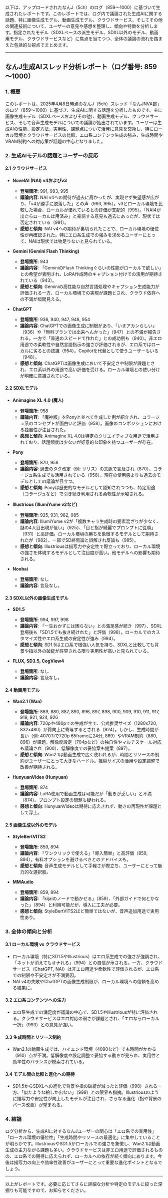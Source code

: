 以下は、アップロードされたなんJ（5ch）のログ（859～1000）に基づいて生成されたレポートです。このレポートでは、ログ内で議論された生成AIに関する話題、特に画像生成モデル、動画生成モデル、クラウドサービス、そしてその他の関連技術について、ユーザーの意見や感想を整理し、傾向や特徴を分析します。指定されたモデル（SDXLベースの派生モデル、SDXL以外のモデル、動画用モデル、クラウドサービスなど）に焦点を当てつつ、全体の議論の流れを踏まえた包括的な視点でまとめます。

---

## なんJ生成AIスレッド分析レポート（ログ番号: 859～1000）

### 1. 概要
このレポートは、2025年4月8日時点のなんJ（5ch）スレッド「なんJNVA部」のログ（859～1000）に基づき、生成AIに関する話題を分析したものです。主に画像生成モデル（SDXLベースおよびその他）、動画生成モデル、クラウドサービス、そして音声生成モデルについての議論が抽出されています。ユーザーは生成AIの性能、設定方法、実用性、課題点について活発に意見を交換し、特にローカル環境とクラウドサービスの比較、エロ系コンテンツ生成の強み、生成時間やVRAM制約への対応策が話題の中心となりました。

### 2. 生成AIモデルの話題とユーザーの反応

#### 2.1 クラウドサービス
- **NovelAI (NAI) v4およびv3**
  - **登場箇所**: 991, 993, 995
  - **議論内容**: NAI v4への期待が過去に高かったが、実現せず失望感が広がり、「v4が勝手に脱落した」との声（993, 995）。v3とローカル環境を比較した場合、ローカルが優れているとの評価が支配的（995）。「NAI4が出たらローカルは用済み」と豪語する意見も過去にあったが、現状では否定されている（991）。
  - **感想と傾向**: NAI v4への期待が裏切られたことで、ローカル環境の優位性が再確認された。特にエロ系生成での強みを求めるユーザーにとって、NAIは現状では物足りないと見られている。

- **Gemini (Gemini Flash Thinking)**
  - **登場箇所**: 943
  - **議論内容**: 「GeminiのFlash Thinkingぐらいの性能がローカルで欲しい」との希望が表明され、LoRA作成時のキャプション付けでの活用が期待されている（943）。
  - **感想と傾向**: Geminiの高性能な自然言語処理やキャプション生成能力が評価される一方、ローカル環境での実現が課題とされ、クラウド依存への不満が垣間見える。

- **ChatGPT**
  - **登場箇所**: 936, 940, 947, 948, 954
  - **議論内容**: ChatGPTでの画像生成に制限があり、「いまアカンらしい」（936）や「無料プランでは出来へんかった」（947）との不満が報告される。一方で「普通のスピードで作れた」との成功例も（940）。非エロ用途での柔軟性や自然言語指示の強さが評価されるが、エロ系ではローカルに劣るとの認識（954）。Copilotを代替として使うユーザーもいる（948）。
  - **感想と傾向**: ChatGPTは画像生成において不安定さや制限が課題とされ、エロ系以外の用途で高い評価を受ける。ローカル環境との使い分けが明確に意識されている。

#### 2.2 SDXLモデル
- **Animagine XL 4.0 (魔人)**
  - **登場箇所**: 958
  - **議論内容**: 「魔神版」をPonyと並べて作成した例が紹介され、コラージュ系のコンセプトが面白いと評価（958）。画像のコンポジションにおける独自性が注目された。
  - **感想と傾向**: Animagine XL 4.0は特定のクリエイティブな用途で活用されており、話題頻度は少ないが好意的な印象を持つユーザーが存在。

- **Pony**
  - **登場箇所**: 870, 958
  - **議論内容**: 過去のタグ改定（例: リリス）の文脈で言及され（870）、コラージュ系生成でも活用されている（958）。現在の使用感よりも過去のモデルとしての議論が目立つ。
  - **感想と傾向**: Ponyは歴史的なモデルとして認知されつつも、特定用途（コラージュなど）で引き続き利用される柔軟性が示唆される。

- **Illustrious (IllumiYume v2など)**
  - **登場箇所**: 925, 931, 982, 985
  - **議論内容**: IllumiYume v2が「複数キャラ生成時の要素混ざりが少なく、謎の4人目出現が低い」（925）、「目と指が綺麗でプロンプトに従順」（931）と高評価。ローカル環境の勝ちを象徴するモデルとして期待されたが（982）、一部でSD終焉論と誤解され反論も（985）。
  - **感想と傾向**: Illustriousは描写力や安定性で際立っており、ローカル環境の強さを体現するモデルとして注目度が高い。他モデルへの影響も期待される。

- **Noobai**
  - **登場箇所**: なし
  - **議論内容**: 言及なし。

#### 2.3 SDXL以外の画像生成モデル
- **SD1.5**
  - **登場箇所**: 994, 997, 998
  - **議論内容**: 「一生おかずには困らない」との満足感が続き（997）、SDXL登場後も「SD1.5でも抜き続けれた」と評価（998）。ローカルでのカスタマイズ性やエロ系生成の安定性が強み（994）。
  - **感想と傾向**: SD1.5はエロ系で根強い人気を持ち、SDXLと比較しても背景や指以外の破綻が許容される限り実用性が高いと見られている。

- **FLUX, SD3.5, CogView4**
  - **登場箇所**: なし
  - **議論内容**: 言及なし。

#### 2.4 動画用モデル
- **Wan2.1 (Wan)**
  - **登場箇所**: 869, 880, 887, 890, 896, 897, 898, 900, 909, 910, 911, 917, 919, 921, 924, 926
  - **議論内容**: 720pや480pでの生成が主で、公式推奨サイズ（1280x720, 832x480）が質向上に寄与するとされる（924）。しかし、生成時間が長い（例: 4070Tiで720p 65frameに24分, 869）やVRAM制約（880, 896）が課題。解像度設定（704pなど）の独自性やマルチスケール対応も議論され（900）、低解像度での妥協案も提案（897）。
  - **感想と傾向**: Wan2.1は動画生成で広く使われるが、時間とリソースの制約がユーザーにとって大きなハードル。推奨サイズの活用や設定調整で改善が期待される。

- **HunyuanVideo (Hunyuan)**
  - **登場箇所**: 874
  - **議論内容**: LoRA使用で動画生成は可能だが「動きが乏しい」と不満（874）。プロンプト設定の問題も疑われる。
  - **感想と傾向**: HunyuanVideoは期待に応えきれず、動きの再現性が課題として浮上。

#### 2.5 画像生成以外のモデル
- **StyleBertVITS2**
  - **登場箇所**: 859, 894
  - **議論内容**: 「ワンクリックで使える」「導入簡単」と高評価（859, 894）。有料オプションを避けるべきとのアドバイスも。
  - **感想と傾向**: 音声生成モデルとして手軽さが際立ち、ユーザーにとって魅力的な選択肢。

- **MMAudio**
  - **登場箇所**: 859, 894
  - **議論内容**: 「kijaiのノードで動かせる」（859）、「外部ガイドで何とかなった」（894）と利用可能だが、導入に工夫が必要。
  - **感想と傾向**: StyleBertVITS2ほど簡単ではないが、音声追加用途で実用性あり。

### 3. 全体の傾向と分析
#### 3.1 ローカル環境 vs クラウドサービス
- ローカル環境（特にSD1.5やIllustrious）はエロ系生成での強さが強調され、「ネットが消えてもオナれる」（994）との自信が示される。一方、クラウドサービス（ChatGPT, NAI）は非エロ用途や柔軟性で評価されるが、エロ系での制限や不安定さが不満要因。
- NAI v4の失敗やChatGPTの画像生成制限が、ローカル環境への信頼を高める結果に。

#### 3.2 エロ系コンテンツへの注力
- エロ系生成での満足度が議論の中心で、SD1.5やIllustriousが特に評価される。クラウドサービスはエロ対応の弱さが課題とされ、「エロならローカル一択」（993）との意見が強い。

#### 3.3 生成時間とリソース制約
- Wan2.1の動画生成では、ハイエンド環境（4090など）でも時間がかかる（910）点が不満。低解像度や設定調整で妥協する動きが見られ、実用性と効率性のバランスが模索されている。

#### 3.4 モデル間の比較と進化への期待
- SD1.5からSDXLへの進化で背景や指の破綻が減ったと評価（998）される一方、「似たような絵しか出ない」（999）との限界も指摘。Illustriousのように描写力や安定性が向上したモデルが注目され、さらなる進化（指や背景のパース改善）が望まれる。

### 4. 結論
ログ分析から、生成AIに対するなんJユーザーの関心は「エロ系での実用性」「ローカル環境の優位性」「生成時間やリソースの最適化」に集中していることが明らかです。IllustriousやSD1.5がローカルでの強さを象徴し、Wan2.1は動画生成の主力ながら課題も多い。クラウドサービスは非エロ用途で評価されるものの、エロ系での期待に応えられず、ローカルへの依存が続く傾向にあります。今後は描写力の向上や効率性改善がユーザーにとって重要な進化ポイントとなるでしょう。

--- 

以上がレポートです。必要に応じてさらに詳細な分析や特定のモデルに絞った深掘りも可能ですので、お知らせください。
